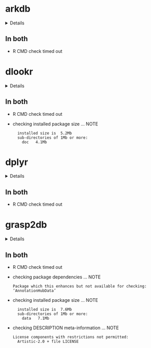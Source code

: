 # arkdb

<details>

* Version: 0.0.5
* Source code: https://github.com/cran/arkdb
* URL: https://github.com/ropensci/arkdb
* BugReports: https://github.com/ropensci/arkdb/issues
* Date/Publication: 2018-10-31 21:10:03 UTC
* Number of recursive dependencies: 64

Run `revdep_details(,"arkdb")` for more info

</details>

## In both

*   R CMD check timed out
    

# dlookr

<details>

* Version: 0.3.9
* Source code: https://github.com/cran/dlookr
* BugReports: https://github.com/choonghyunryu/dlookr/issues
* Date/Publication: 2019-03-16 06:00:06 UTC
* Number of recursive dependencies: 162

Run `revdep_details(,"dlookr")` for more info

</details>

## In both

*   R CMD check timed out
    

*   checking installed package size ... NOTE
    ```
      installed size is  5.2Mb
      sub-directories of 1Mb or more:
        doc   4.1Mb
    ```

# dplyr

<details>

* Version: 0.8.0.1
* Source code: https://github.com/cran/dplyr
* URL: http://dplyr.tidyverse.org, https://github.com/tidyverse/dplyr
* BugReports: https://github.com/tidyverse/dplyr/issues
* Date/Publication: 2019-02-15 15:30:53 UTC
* Number of recursive dependencies: 84

Run `revdep_details(,"dplyr")` for more info

</details>

## In both

*   R CMD check timed out
    

# grasp2db

<details>

* Version: 1.1.0
* Source code: ???
* Number of recursive dependencies: 182

Run `revdep_details(,"grasp2db")` for more info

</details>

## In both

*   R CMD check timed out
    

*   checking package dependencies ... NOTE
    ```
    Package which this enhances but not available for checking: ‘AnnotationHubData’
    ```

*   checking installed package size ... NOTE
    ```
      installed size is  7.6Mb
      sub-directories of 1Mb or more:
        data   7.1Mb
    ```

*   checking DESCRIPTION meta-information ... NOTE
    ```
    License components with restrictions not permitted:
      Artistic-2.0 + file LICENSE
    ```

